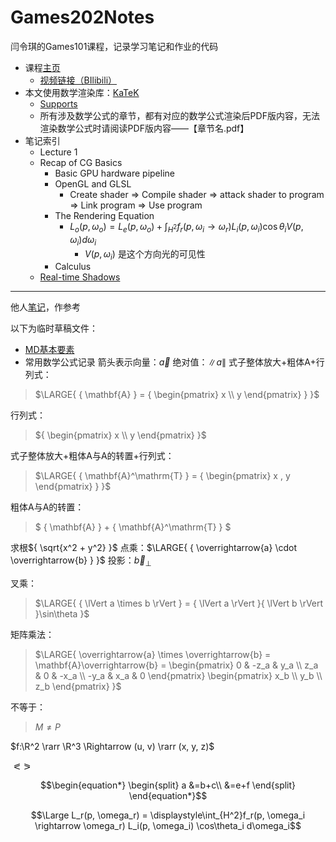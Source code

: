 # Games202Notes
闫令琪的Games101课程，记录学习笔记和作业的代码

+ 课程[主页](https://sites.cs.ucsb.edu/~lingqi/teaching/games202.html)
    + [视频链接（BIlibili）](https://www.bilibili.com/video/BV1YK4y1T7yY?spm_id_from=333.999.0.0&vd_source=ed25f8cd46af3af17726f30e1b36d673)
+ 本文使用数学渲染库：[KaTeK](https://katex.org/)
    + [Supports](https://katex.org/docs/supported.html)
    + 所有涉及数学公式的章节，都有对应的数学公式渲染后PDF版内容，无法渲染数学公式时请阅读PDF版内容——【章节名.pdf】
+ 笔记索引
    + Lecture 1
    + Recap of CG Basics
        + Basic GPU hardware pipeline
        + OpenGL and GLSL
            + Create shader => Compile shader => attack shader to program => Link program => Use program
        + The Rendering Equation
            + $L_o(p, \omega_o) = L_e(p, \omega_o) + \displaystyle\int_{H^2}f_r(p, \omega_i \rightarrow \omega_r)L_i(p, \omega_i)\cos\theta_iV(p, \omega_i)d\omega_i$
                + $V(p, \omega_i)$ 是这个方向光的可见性
        + Calculus
    + [Real-time Shadows]()

****
他人[笔记](https://blog.csdn.net/qq_38065509)，作参考

以下为临时草稿文件：
+ [MD基本要素](https://shd101wyy.github.io/markdown-preview-enhanced/#/zh-cn/markdown-basics)
+ 常用数学公式记录
箭头表示向量：$\overrightarrow{a}$
绝对值：$\lVert a \rVert$
式子整体放大+粗体A+行列式：
>$\LARGE{
    { \mathbf{A} }
    = { \begin{pmatrix} x \\ y \end{pmatrix} }
}$

行列式：
>${ \begin{pmatrix} x \\ y \end{pmatrix} }$

式子整体放大+粗体A与A的转置+行列式：
>$\LARGE{
    { \mathbf{A}^\mathrm{T} }
    = { \begin{pmatrix} x , y \end{pmatrix} }
}$

粗体A与A的转置：
>$
    { \mathbf{A} } + { \mathbf{A}^\mathrm{T} }
$

求根${ \sqrt{x^2 + y^2} }$
点乘：$\LARGE{ { \overrightarrow{a} \cdot \overrightarrow{b} } }$
投影：$\overrightarrow{b}_\perp$

叉乘：
>$\LARGE{
    { \lVert a \times b \rVert }
    = { \lVert a \rVert }{ \lVert b \rVert }\sin\theta
}$

矩阵乘法：
>$\LARGE{
    \overrightarrow{a} \times \overrightarrow{b}
    = \mathbf{A}\overrightarrow{b}
    = \begin{pmatrix} 0 & -z_a & y_a \\ z_a & 0 & -x_a \\ -y_a & x_a & 0 \end{pmatrix} \begin{pmatrix} x_b \\ y_b \\ z_b \end{pmatrix}
}$

不等于：
> $M \not = P$

$f:\R^2 \rarr \R^3 \Rightarrow (u, v) \rarr (x, y, z)$

$\eqslantless \eqslantgtr$

$$\begin{equation*} \begin{split}
a 
&=b+c\\
&=e+f
\end{split} \end{equation*}$$

$$\Large L_r(p, \omega_r) = \displaystyle\int_{H^2}f_r(p, \omega_i \rightarrow \omega_r) L_i(p, \omega_i) \cos\theta_i d\omega_i$$